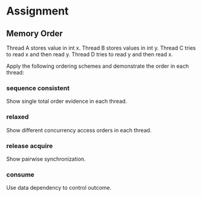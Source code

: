 # Assignment

## Memory Order

Thread A stores value in int x.
Thread B stores values in int y.
Thread C tries to read x and then read y.
Thread D tries to read y and then read x.

Apply the following ordering schemes and demonstrate the order in each thread:

### sequence consistent
Show single total order evidence in each thread.

### relaxed
Show different concurrency access orders in each thread.

### release acquire
Show pairwise synchronization.

### consume
Use data dependency to control outcome.
